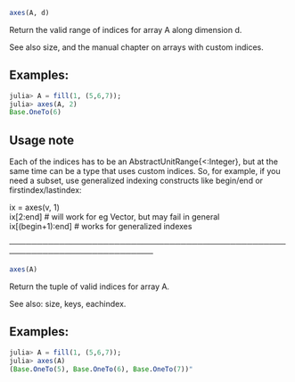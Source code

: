 ```julia  
axes(A, d)  
```  
  
Return the valid range of indices for array A along dimension d.  
  
See also size, and the manual chapter on arrays with custom indices.  
  
## Examples:  
```julia  
julia> A = fill(1, (5,6,7));  
julia> axes(A, 2)  
Base.OneTo(6)  
```  
## Usage note  
  
  
Each of the indices has to be an AbstractUnitRange{<:Integer}, but at the  
same time can be a type that uses custom indices. So, for example, if you  
need a subset, use generalized indexing constructs like begin/end or  
firstindex/lastindex:  
  
ix = axes(v, 1)  
ix[2:end]          # will work for eg Vector, but may fail in general  
ix[(begin+1):end]  # works for generalized indexes  
  
────────────────────────────────────────────────────────────────────────────  
```julia  
axes(A)  
```  
  
Return the tuple of valid indices for array A.  
  
See also: size, keys, eachindex.  
  
## Examples:  
```julia  
julia> A = fill(1, (5,6,7));  
julia> axes(A)  
(Base.OneTo(5), Base.OneTo(6), Base.OneTo(7))"  
```